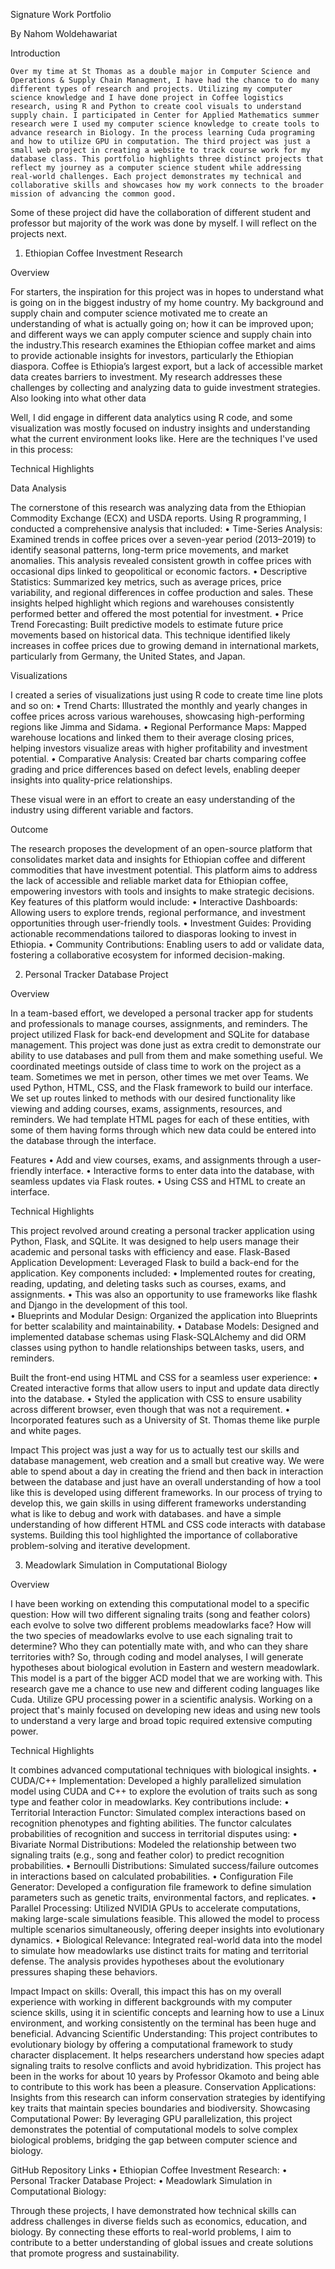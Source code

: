 Signature Work Portfolio

By Nahom Woldehawariat

Introduction

	Over my time at St Thomas as a double major in Computer Science and Operations & Supply Chain Managment, I have had the chance to do many different types of research and projects. Utilizing my computer science knowledge and I have done project in Coffee logistics research, using R and Python to create cool visuals to understand supply chain. I participated in Center for Applied Mathematics summer research were I used my computer science knowledge to create tools to advance research in Biology. In the process learning Cuda programing and how to utilize GPU in computation. The third project was just a small web project in creating a website to track course work for my database class. This portfolio highlights three distinct projects that reflect my journey as a computer science student while addressing real-world challenges. Each project demonstrates my technical and collaborative skills and showcases how my work connects to the broader mission of advancing the common good.

 Some of these project did have the collaboration of different student and professor but majority of the work was done by myself. I will reflect on the projects next. 



1. Ethiopian Coffee Investment Research

Overview

For starters, the inspiration for this project was in hopes to understand what is going on in the biggest industry of my home country. My background and supply chain and computer science motivated me to create an understanding of what is actually going on; how it can be improved upon; and different ways we can apply computer science and supply chain into the industry.This research examines the Ethiopian coffee market and aims to provide actionable insights for investors, particularly the Ethiopian diaspora. Coffee is Ethiopia’s largest export, but a lack of accessible market data creates barriers to investment. My research addresses these challenges by collecting and analyzing data to guide investment strategies. Also looking into what other data 

Well, I did engage in different data analytics using R code, and some visualization was mostly focused on industry insights and understanding what the current environment looks like. Here are the techniques I've used in this process:

Technical Highlights

Data Analysis

The cornerstone of this research was analyzing data from the Ethiopian Commodity Exchange (ECX) and USDA reports. Using R programming, I conducted a comprehensive analysis that included:
	•	Time-Series Analysis: Examined trends in coffee prices over a seven-year period (2013–2019) to identify seasonal patterns, long-term price movements, and market anomalies. This analysis revealed consistent growth in coffee prices with occasional dips linked to geopolitical or economic factors.
	•	Descriptive Statistics: Summarized key metrics, such as average prices, price variability, and regional differences in coffee production and sales. These insights helped highlight which regions and warehouses consistently performed better and offered the most potential for investment.
	•	Price Trend Forecasting: Built predictive models to estimate future price movements based on historical data. This technique identified likely increases in coffee prices due to growing demand in international markets, particularly from Germany, the United States, and Japan.

Visualizations

I created a series of visualizations just using R code to create time line plots and so on:
	•	Trend Charts: Illustrated the monthly and yearly changes in coffee prices across various warehouses, showcasing high-performing regions like Jimma and Sidama.
	•	Regional Performance Maps: Mapped warehouse locations and linked them to their average closing prices, helping investors visualize areas with higher profitability and investment potential.
	•	Comparative Analysis: Created bar charts comparing coffee grading and price differences based on defect levels, enabling deeper insights into quality-price relationships.

These visual were in an effort to create an easy understanding of the industry using different variable and factors. 

Outcome

The research proposes the development of an open-source platform that consolidates market data and insights for Ethiopian coffee and different commodities that have investment potential. This platform aims to address the lack of accessible and reliable market data for Ethiopian coffee, empowering investors with tools and insights to make strategic decisions.
Key features of this platform would include:
	•	Interactive Dashboards: Allowing users to explore trends, regional performance, and investment opportunities through user-friendly tools.
	•	Investment Guides: Providing actionable recommendations tailored to diasporas looking to invest in Ethiopia.
	•	Community Contributions: Enabling users to add or validate data, fostering a collaborative ecosystem for informed decision-making.




2. Personal Tracker Database Project

Overview

In a team-based effort, we developed a personal tracker app for students and professionals to manage courses, assignments, and reminders. The project utilized Flask for back-end development and SQLite for database management. This project was done just as extra credit to demonstrate our ability to use databases and pull from them and make something useful. We coordinated meetings outside of class time to work on the project as a team. Sometimes we met in person, other times we met over Teams. We used Python, HTML, CSS, and the Flask framework to build our interface. We set up routes linked to methods with our desired functionality like viewing and adding courses, exams, assignments, resources, and reminders. We had template HTML pages for each of these entities, with some of them having forms through which new data could be entered into the database through the interface. 


Features
	•	Add and view courses, exams, and assignments through a user-friendly interface.
	•	Interactive forms to enter data into the database, with seamless updates via Flask routes.
	•	Using CSS and HTML to create an interface.

Technical Highlights

This project revolved around creating a personal tracker application using Python, Flask, and SQLite. It was designed to help users manage their academic and personal tasks with efficiency and ease.
Flask-Based Application Development:
Leveraged Flask to build a back-end for the application. Key components included:
	•	Implemented routes for creating, reading, updating, and deleting tasks such as courses, exams, and assignments.
 	•	This was also an opportunity to use frameworks like flashk and Django in the development of this tool.	
	•	Blueprints and Modular Design: Organized the application into Blueprints for better scalability and maintainability.
	•	Database Models: Designed and implemented database schemas using Flask-SQLAlchemy and did ORM classes using python to handle relationships between tasks, users, and reminders.
	
Built the front-end using HTML and CSS for a seamless user experience:
	•	Created interactive forms that allow users to input and update data directly into the database.
	•	Styled the application with CSS to ensure usability across different browser, even though that was not a requirement.
	•	Incorporated features such as a University of St. Thomas theme like purple and white pages.


Impact
This project was just a way for us to actually test our skills and database management, web creation and a small but creative way. We were able to spend about a day in creating the friend and then back in interaction between the database and just have an overall understanding of how a tool like this is developed using different frameworks. In our process of trying to develop this, we gain skills in using different frameworks understanding what is like to debug and work with databases. and have a simple understanding of how different HTML and CSS code interacts with database systems. Building this tool highlighted the importance of collaborative problem-solving and iterative development. 








3. Meadowlark Simulation in Computational Biology

Overview

I have been working on extending this computational model to a specific question: How will two different signaling traits (song and feather colors) each evolve to solve two different problems meadowlarks face? How will the two species of meadowlarks evolve to use each signaling trait to determine? Who they can potentially mate with, and who can they share territories with?  So, through coding and model analyses, I will generate hypotheses about biological evolution in Eastern and western meadowlark. This model is a part of the bigger ACD model that we are working with. This research gave me a chance to use new and different coding languages like Cuda. Utilize GPU processing power in a scientific analysis. Working on a project that's mainly focused on developing new ideas and using new tools to understand a very large and broad topic required extensive computing power.


Technical Highlights

It combines advanced computational techniques with biological insights.
	•	CUDA/C++ Implementation:
Developed a highly parallelized simulation model using CUDA and C++ to explore the evolution of traits such as song type and feather color in meadowlarks. Key contributions include:
	•	Territorial Interaction Functor:
Simulated complex interactions based on recognition phenotypes and fighting abilities. The functor calculates probabilities of recognition and success in territorial disputes using:
	•	Bivariate Normal Distributions: Modeled the relationship between two signaling traits (e.g., song and feather color) to predict recognition probabilities.
	•	Bernoulli Distributions: Simulated success/failure outcomes in interactions based on calculated probabilities.
	•	Configuration File Generator:
Developed a configuration file framework to define simulation parameters such as genetic traits, environmental factors, and replicates.
	•	Parallel Processing:
Utilized NVIDIA GPUs to accelerate computations, making large-scale simulations feasible. This allowed the model to process multiple scenarios simultaneously, offering deeper insights into evolutionary dynamics.
	•	Biological Relevance:
Integrated real-world data into the model to simulate how meadowlarks use distinct traits for mating and territorial defense. The analysis provides hypotheses about the evolutionary pressures shaping these behaviors.


Impact
Impact on skills:
				Overall, this impact this has on my overall experience with working in different backgrounds with my computer science skills, using it in scientific concepts and learning how to use a Linux environment, and working consistently on the terminal has been huge and beneficial.
Advancing Scientific Understanding:
				This project contributes to evolutionary biology by offering a computational framework to study character displacement. It helps researchers understand how species adapt signaling traits to resolve conflicts and avoid hybridization. This project has been in the works for about 10 years by Professor Okamoto and being able to contribute to this work has been a pleasure.
Conservation Applications:
				Insights from this research can inform conservation strategies by identifying key traits that maintain species boundaries and biodiversity.
Showcasing Computational Power:
				By leveraging GPU parallelization, this project demonstrates the potential of computational models to solve complex biological problems, bridging the gap between computer science and biology.


 
GitHub Repository Links
	•	Ethiopian Coffee Investment Research: 
	•	Personal Tracker Database Project: 
	•	Meadowlark Simulation in Computational Biology: 

Through these projects, I have demonstrated how technical skills can address challenges in diverse fields such as economics, education, and biology. By connecting these efforts to real-world problems, I aim to contribute to a better understanding of global issues and create solutions that promote progress and sustainability.












